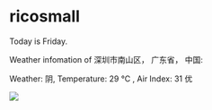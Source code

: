 # ricosmall

Today is Friday.

Weather infomation of 深圳市南山区， 广东省， 中国: 

Weather: 阴, Temperature: 29 ℃ , Air Index: 31 优

<img src="https://github-readme-stats.vercel.app/api?username=ricosmall&show_icons=true" />
